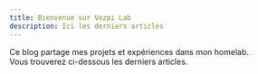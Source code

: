 ```yaml
---
title: Bienvenue sur Vezpi Lab
description: Ici les derniers articles
---
```

Ce blog partage mes projets et expériences dans mon homelab.  
Vous trouverez ci-dessous les derniers articles.